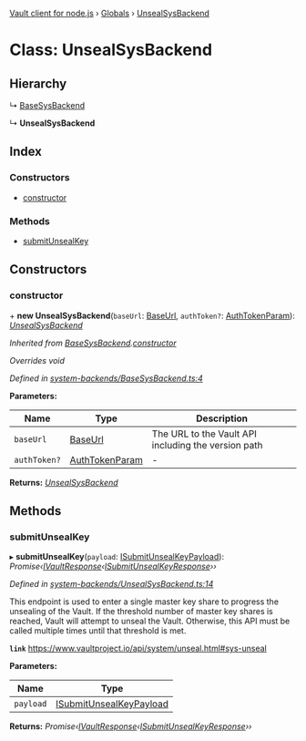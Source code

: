 [Vault client for node.js](../README.md) › [Globals](../globals.md) › [UnsealSysBackend](unsealsysbackend.md)

# Class: UnsealSysBackend

## Hierarchy

  ↳ [BaseSysBackend](basesysbackend.md)

  ↳ **UnsealSysBackend**

## Index

### Constructors

* [constructor](unsealsysbackend.md#constructor)

### Methods

* [submitUnsealKey](unsealsysbackend.md#submitunsealkey)

## Constructors

###  constructor

\+ **new UnsealSysBackend**(`baseUrl`: [BaseUrl](../globals.md#baseurl), `authToken?`: [AuthTokenParam](../globals.md#authtokenparam)): *[UnsealSysBackend](unsealsysbackend.md)*

*Inherited from [BaseSysBackend](basesysbackend.md).[constructor](basesysbackend.md#constructor)*

*Overrides void*

*Defined in [system-backends/BaseSysBackend.ts:4](https://github.com/theogravity/vault-tacular/blob/4b12cd9/src/system-backends/BaseSysBackend.ts#L4)*

**Parameters:**

Name | Type | Description |
------ | ------ | ------ |
`baseUrl` | [BaseUrl](../globals.md#baseurl) | The URL to the Vault API including the version path |
`authToken?` | [AuthTokenParam](../globals.md#authtokenparam) | - |

**Returns:** *[UnsealSysBackend](unsealsysbackend.md)*

## Methods

###  submitUnsealKey

▸ **submitUnsealKey**(`payload`: [ISubmitUnsealKeyPayload](../globals.md#isubmitunsealkeypayload)): *Promise‹[IVaultResponse](../interfaces/ivaultresponse.md)‹[ISubmitUnsealKeyResponse](../globals.md#isubmitunsealkeyresponse)››*

*Defined in [system-backends/UnsealSysBackend.ts:14](https://github.com/theogravity/vault-tacular/blob/4b12cd9/src/system-backends/UnsealSysBackend.ts#L14)*

This endpoint is used to enter a single master key share to progress the unsealing of the
Vault. If the threshold number of master key shares is reached, Vault will attempt to unseal
the Vault. Otherwise, this API must be called multiple times until that threshold is met.

**`link`** https://www.vaultproject.io/api/system/unseal.html#sys-unseal

**Parameters:**

Name | Type |
------ | ------ |
`payload` | [ISubmitUnsealKeyPayload](../globals.md#isubmitunsealkeypayload) |

**Returns:** *Promise‹[IVaultResponse](../interfaces/ivaultresponse.md)‹[ISubmitUnsealKeyResponse](../globals.md#isubmitunsealkeyresponse)››*
